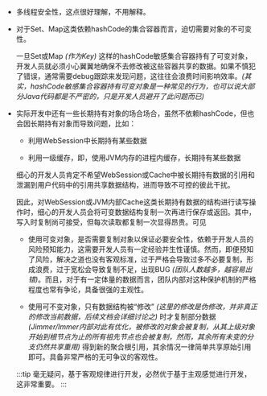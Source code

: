 -   多线程安全性，这点很好理解，不用解释。

-   对于Set、Map这类依赖hashCode的集合容器而言，迫切需要对象的不可变性。

    一旦Set或Map *(作为Key)* 这样的hashCode敏感集合容器持有了可变对象，开发人员就必须小心翼翼地确保不去修改被这些容器共享的数据。如果不慎犯了错误，通常需要debug跟踪来发现问题，这往往会浪费时间影响效率。*(其实，hashCode敏感集合容器持有可变对象是一种常见的行为，也可以说大部分Java代码都是不严密的，只是开发人员避开了此问题而已)*

-   实际开发中还有一些长期持有对象的场合场合，虽然不依赖hashCode，但也会因长期持有对象而导致问题，比如：

    -   利用WebSession中长期持有某些数据

    -   利用一级缓存，即，使用JVM内存的进程内缓存，长期持有某些数据

    细心的开发人员肯定不希望WebSession或Cache中被长期持有数据的引用和泄漏到用户代码中的引用共享数据结构，进而导致不可控的彼此干扰。

    因此，对WebSession或JVM内部Cache这类长期持有数据的结构进行读写操作时，细心的开发人员会将可变数据结构复制一次再进行保存或返回。其中，写入时复制尚可接受，但每次读取都复制一次显得昂贵。可见

    -   使用可变对象，是否需要复制对象以保证必要安全性，依赖于开发人员的风险预知能力，这需要开发人员有一定经验并生性谨慎。然而，即便预知了风险，解决之道也没有客观标准，过于严格会导致过多不必要复制，形成浪费，过于宽松会导致复制不足，出现BUG *(团队人数越多，越容易出错)*。而且，对于有一定体量的数据而言，团队内部对这种保护机制的严格程度也常有争论，具备很强的主观性。

    -   使用可不变对象，只有数据结构被“修改” *(这里的修改是伪修改，并非真正的修改当前数据，后续文档会详细讨论之)* 时才复制部分数据 *(Jimmer/Immer内部对此有优化，被修改的对象会被复制，从其上级对象开始到根节点为止的所有祖先节点也会被复制，然而，其余所有未变的分支仍然共享重用)* 得到新的聚合根引用，其余情况一律简单共享原始引用即可。具备非常严格的无可争议的客观性。

    :::tip
    毫无疑问，基于客观规律进行开发，必然优于基于主观感觉进行开发，这非常重要。
    :::
